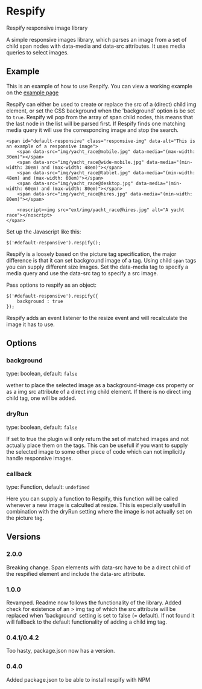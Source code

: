Respify
=======

Respify responsive image library

A simple responsive images library, which parses an image from a set of child span nodes with data-media and data-src attributes. It uses media queries to select images.

## Example

This is an example of how to use Respify. You can view a working example on the [example page](http://matthisk.github.io/Respify/)

Respify can either be used to create or replace the src of a (direct) child img element, or set the CSS background when the 'background'
option is be set to ```true```.
Respify wil pop from the array of span child nodes, this means that the last node in the list will be parsed first. If Respify finds one matching media query it will use the corresponding image and stop the search.

```
<span id="default-responsive" class="responsive-img" data-alt="This is an example of a responsive image">
	<span data-src="img/yacht_race@mobile.jpg" data-media="(max-width: 30em)"></span>
	<span data-src="img/yacht_race@wide-mobile.jpg" data-media="(min-width: 30em) and (max-width: 48em)"></span>
	<span data-src="img/yacht_race@tablet.jpg" data-media="(min-width: 48em) and (max-width: 60em)"></span>
	<span data-src="img/yacht_race@desktop.jpg" data-media="(min-width: 60em) and (max-width: 80em)"></span>
	<span data-src="img/yacht_race@hires.jpg" data-media="(min-width: 80em)"></span>

	<noscript><img src="ext/img/yacht_race@hires.jpg" alt="A yacht race"></noscript>
</span>
```

Set up the Javascript like this:

```
$('#default-responsive').respify();
```

Respify is a loosely based on the picture tag specification, the major difference is that it can set background image of a tag. Using child ```span``` tags you can supply different size images. Set the data-media tag to specify a media query and use the data-src tag to specify a src image.

Pass options to respify as an object:

```
$('#default-responsive').respify({
	background : true
});
```
Respify adds an event listener to the resize event and will recalculate the image it has to use.


## Options

### background

type: boolean, default: ```false```

wether to place the selected image as a background-image css property or as a img src attribute
of a direct img child element. If there is no direct img child tag, one will be added.

### dryRun

type: boolean, default: ```false```

If set to true the plugin will only return the set of matched images and not actually place them on the tags. This can be usefull if you want to supply the selected image to some other piece of code which can not implicitly handle responsive images.

### callback

type: Function, default: ```undefined```

Here you can supply a function to Respify, this function will be called whenever a new image is calculted at resize. This is especially usefull in combination with the dryRun setting where the image is not actually set on the picture tag.
 
 
## Versions

### 2.0.0
Breaking change. Span elements with data-src have to be a direct child of the respified element and
include the data-src attribute.

### 1.0.0
Revamped. Readme now follows the functionality of the library.
Added check for existence of an > img tag of which the src attribute will be replaced when 'background' setting is set to
false (= default). If not found it will fallback to the default functionality of adding a child img tag.

### 0.4.1/0.4.2
Too hasty, package.json now has a version. 
 
### 0.4.0
Added package.json to be able to install respify with NPM
